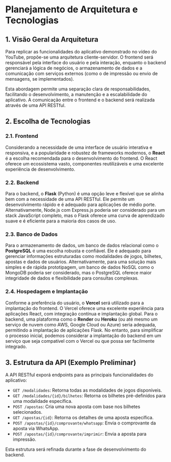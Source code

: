 # Planejamento de Arquitetura e Tecnologias

## 1. Visão Geral da Arquitetura

Para replicar as funcionalidades do aplicativo demonstrado no vídeo do YouTube, propõe-se uma arquitetura cliente-servidor. O frontend será responsável pela interface do usuário e pela interação, enquanto o backend gerenciará a lógica de negócios, o armazenamento de dados e a comunicação com serviços externos (como o de impressão ou envio de mensagens, se implementados).

Esta abordagem permite uma separação clara de responsabilidades, facilitando o desenvolvimento, a manutenção e a escalabilidade do aplicativo. A comunicação entre o frontend e o backend será realizada através de uma API RESTful.

## 2. Escolha de Tecnologias

### 2.1. Frontend

Considerando a necessidade de uma interface de usuário interativa e responsiva, e a popularidade e robustez de frameworks modernos, o **React** é a escolha recomendada para o desenvolvimento do frontend. O React oferece um ecossistema vasto, componentes reutilizáveis e uma excelente experiência de desenvolvimento.

### 2.2. Backend

Para o backend, o **Flask** (Python) é uma opção leve e flexível que se alinha bem com a necessidade de uma API RESTful. Ele permite um desenvolvimento rápido e é adequado para aplicações de médio porte. Alternativamente, Node.js com Express.js poderia ser considerado para um stack JavaScript completo, mas o Flask oferece uma curva de aprendizado suave e é eficiente para a maioria dos casos de uso.

### 2.3. Banco de Dados

Para o armazenamento de dados, um banco de dados relacional como o **PostgreSQL** é uma escolha robusta e confiável. Ele é adequado para gerenciar informações estruturadas como modalidades de jogos, bilhetes, apostas e dados de usuários. Alternativamente, para uma solução mais simples e de rápida prototipagem, um banco de dados NoSQL como o MongoDB poderia ser considerado, mas o PostgreSQL oferece maior integridade de dados e flexibilidade para consultas complexas.

### 2.4. Hospedagem e Implantação

Conforme a preferência do usuário, o **Vercel** será utilizado para a implantação do frontend. O Vercel oferece uma excelente experiência para aplicações React, com integração contínua e implantação global. Para o backend, uma plataforma como o **Render** ou **Heroku** (ou até mesmo um serviço de nuvem como AWS, Google Cloud ou Azure) seria adequada, permitindo a implantação de aplicações Flask. No entanto, para simplificar o processo inicial, podemos considerar a implantação do backend em um serviço que seja compatível com o Vercel ou que possa ser facilmente integrado.

## 3. Estrutura da API (Exemplo Preliminar)

A API RESTful exporá endpoints para as principais funcionalidades do aplicativo:

-   `GET /modalidades`: Retorna todas as modalidades de jogos disponíveis.
-   `GET /modalidades/{id}/bilhetes`: Retorna os bilhetes pré-definidos para uma modalidade específica.
-   `POST /apostas`: Cria uma nova aposta com base nos bilhetes selecionados.
-   `GET /apostas/{id}`: Retorna os detalhes de uma aposta específica.
-   `POST /apostas/{id}/comprovante/whatsapp`: Envia o comprovante da aposta via WhatsApp.
-   `POST /apostas/{id}/comprovante/imprimir`: Envia a aposta para impressão.

Esta estrutura será refinada durante a fase de desenvolvimento do backend.

